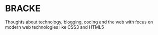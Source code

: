 BRACKE
======

Thoughts about technology, blogging, coding and the web with focus on modern web technologies like CSS3 and HTML5